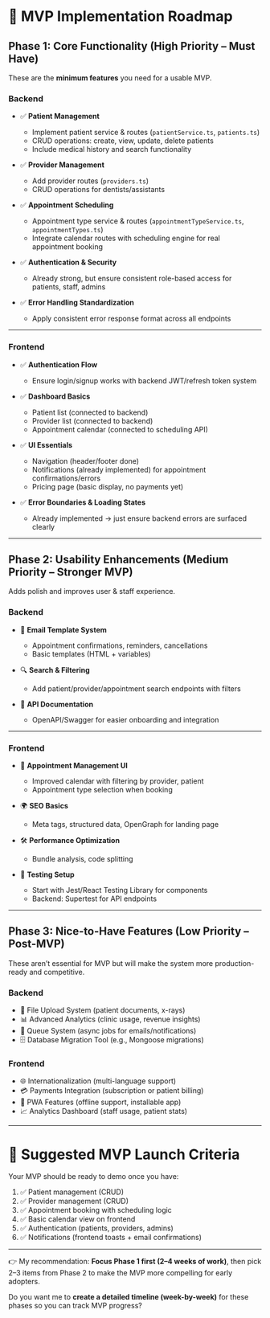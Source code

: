 
# 🚀 MVP Implementation Roadmap

## **Phase 1: Core Functionality (High Priority – Must Have)**

These are the **minimum features** you need for a usable MVP.

### **Backend**

* ✅ **Patient Management**

  * Implement patient service & routes (`patientService.ts`, `patients.ts`)
  * CRUD operations: create, view, update, delete patients
  * Include medical history and search functionality

* ✅ **Provider Management**

  * Add provider routes (`providers.ts`)
  * CRUD operations for dentists/assistants

* ✅ **Appointment Scheduling**

  * Appointment type service & routes (`appointmentTypeService.ts`, `appointmentTypes.ts`)
  * Integrate calendar routes with scheduling engine for real appointment booking

* ✅ **Authentication & Security**

  * Already strong, but ensure consistent role-based access for patients, staff, admins

* ✅ **Error Handling Standardization**

  * Apply consistent error response format across all endpoints

---

### **Frontend**

* ✅ **Authentication Flow**

  * Ensure login/signup works with backend JWT/refresh token system

* ✅ **Dashboard Basics**

  * Patient list (connected to backend)
  * Provider list (connected to backend)
  * Appointment calendar (connected to scheduling API)

* ✅ **UI Essentials**

  * Navigation (header/footer done)
  * Notifications (already implemented) for appointment confirmations/errors
  * Pricing page (basic display, no payments yet)

* ✅ **Error Boundaries & Loading States**

  * Already implemented → just ensure backend errors are surfaced clearly

---

## **Phase 2: Usability Enhancements (Medium Priority – Stronger MVP)**

Adds polish and improves user & staff experience.

### **Backend**

* 📧 **Email Template System**

  * Appointment confirmations, reminders, cancellations
  * Basic templates (HTML + variables)

* 🔍 **Search & Filtering**

  * Add patient/provider/appointment search endpoints with filters

* 📖 **API Documentation**

  * OpenAPI/Swagger for easier onboarding and integration

---

### **Frontend**

* 📆 **Appointment Management UI**

  * Improved calendar with filtering by provider, patient
  * Appointment type selection when booking

* 🌍 **SEO Basics**

  * Meta tags, structured data, OpenGraph for landing page

* 🛠 **Performance Optimization**

  * Bundle analysis, code splitting

* 🧪 **Testing Setup**

  * Start with Jest/React Testing Library for components
  * Backend: Supertest for API endpoints

---

## **Phase 3: Nice-to-Have Features (Low Priority – Post-MVP)**

These aren’t essential for MVP but will make the system more production-ready and competitive.

### **Backend**

* 📂 File Upload System (patient documents, x-rays)
* 📊 Advanced Analytics (clinic usage, revenue insights)
* 🔄 Queue System (async jobs for emails/notifications)
* 🗄 Database Migration Tool (e.g., Mongoose migrations)

### **Frontend**

* 🌐 Internationalization (multi-language support)
* 💳 Payments Integration (subscription or patient billing)
* 📱 PWA Features (offline support, installable app)
* 📈 Analytics Dashboard (staff usage, patient stats)

---

# 🏁 Suggested MVP Launch Criteria

Your MVP should be ready to demo once you have:

1. ✅ Patient management (CRUD)
2. ✅ Provider management (CRUD)
3. ✅ Appointment booking with scheduling logic
4. ✅ Basic calendar view on frontend
5. ✅ Authentication (patients, providers, admins)
6. ✅ Notifications (frontend toasts + email confirmations)

---

👉 My recommendation: **Focus Phase 1 first (2–4 weeks of work)**, then pick 2–3 items from Phase 2 to make the MVP more compelling for early adopters.

Do you want me to **create a detailed timeline (week-by-week)** for these phases so you can track MVP progress?
